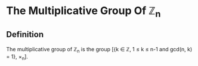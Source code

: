 # The Multiplicative Group Of ℤ<sub>n</sub>

## Definition

The multiplicative group of ℤ<sub>n</sub> is the group [{k ∈ ℤ, 1 ≤ k ≤ n-1 and gcd(n, k) = 1}, ×<sub>n</sub>].